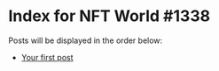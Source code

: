 # Index for NFT World #1338
Posts will be displayed in the order below:

- [Your first post](./001-first.md)


